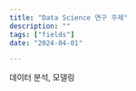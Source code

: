 ```yaml
---
title: "Data Science 연구 주제"
description: ""
tags: ["fields"]
date: "2024-04-01"

---
```



데이터 분석, 모델링